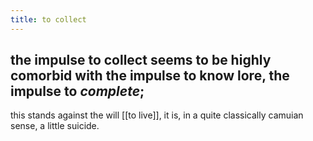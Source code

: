 ```yaml
---
title: to collect
---
```


## the impulse to collect seems to be highly comorbid with the impulse to know lore, the impulse to *complete*;
this stands against the will [[to live]], it is, in a quite classically camuian sense, a little suicide.
##
